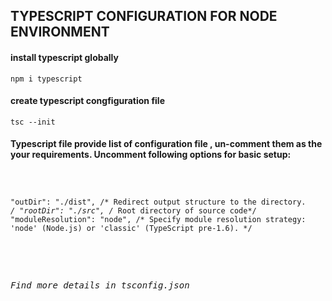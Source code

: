 <h2>TYPESCRIPT CONFIGURATION FOR NODE ENVIRONMENT</h2>

#### **install typescript globally** ####

```npm i typescript```

#### **create typescript congfiguration file** ####

```tsc --init```

<h4>Typescript file provide list of configuration file , un-comment them as the your requirements. Uncomment following options for basic setup: </h4>
<pre>
<code>

"outDir": "./dist",                      /* Redirect output structure to the directory. */ 
"rootDir": "./src",                      /* Root directory of source code*/
"moduleResolution": "node",              /* Specify module resolution strategy: 'node' (Node.js) or 'classic' (TypeScript pre-1.6). */      </code>
<pre>
<br>
<i>Find more details in tsconfig.json<i>
